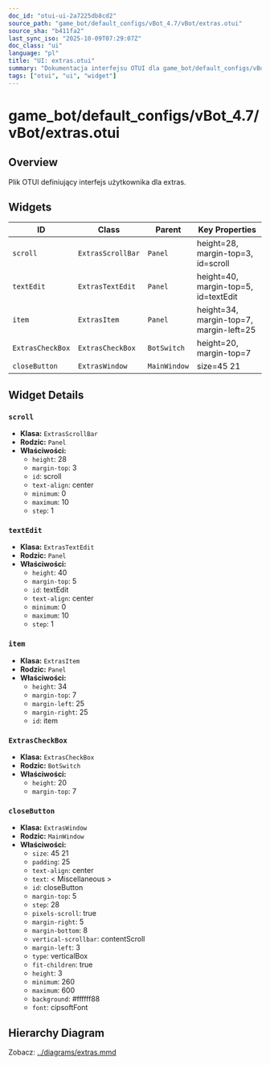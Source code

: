 ```yaml
---
doc_id: "otui-ui-2a7225db8cd2"
source_path: "game_bot/default_configs/vBot_4.7/vBot/extras.otui"
source_sha: "b411fa2"
last_sync_iso: "2025-10-09T07:29:07Z"
doc_class: "ui"
language: "pl"
title: "UI: extras.otui"
summary: "Dokumentacja interfejsu OTUI dla game_bot/default_configs/vBot_4.7/vBot/extras.otui"
tags: ["otui", "ui", "widget"]
---
```


# game_bot/default_configs/vBot_4.7/vBot/extras.otui

## Overview

Plik OTUI definiujący interfejs użytkownika dla extras.

## Widgets

| ID | Class | Parent | Key Properties |
|----|-------|--------|----------------|
| `scroll` | `ExtrasScrollBar` | `Panel` | height=28, margin-top=3, id=scroll |
| `textEdit` | `ExtrasTextEdit` | `Panel` | height=40, margin-top=5, id=textEdit |
| `item` | `ExtrasItem` | `Panel` | height=34, margin-top=7, margin-left=25 |
| `ExtrasCheckBox` | `ExtrasCheckBox` | `BotSwitch` | height=20, margin-top=7 |
| `closeButton` | `ExtrasWindow` | `MainWindow` | size=45 21 |

## Widget Details

### `scroll`

- **Klasa:** `ExtrasScrollBar`
- **Rodzic:** `Panel`
- **Właściwości:**
  - `height`: 28
  - `margin-top`: 3
  - `id`: scroll
  - `text-align`: center
  - `minimum`: 0
  - `maximum`: 10
  - `step`: 1

### `textEdit`

- **Klasa:** `ExtrasTextEdit`
- **Rodzic:** `Panel`
- **Właściwości:**
  - `height`: 40
  - `margin-top`: 5
  - `id`: textEdit
  - `text-align`: center
  - `minimum`: 0
  - `maximum`: 10
  - `step`: 1

### `item`

- **Klasa:** `ExtrasItem`
- **Rodzic:** `Panel`
- **Właściwości:**
  - `height`: 34
  - `margin-top`: 7
  - `margin-left`: 25
  - `margin-right`: 25
  - `id`: item

### `ExtrasCheckBox`

- **Klasa:** `ExtrasCheckBox`
- **Rodzic:** `BotSwitch`
- **Właściwości:**
  - `height`: 20
  - `margin-top`: 7

### `closeButton`

- **Klasa:** `ExtrasWindow`
- **Rodzic:** `MainWindow`
- **Właściwości:**
  - `size`: 45 21
  - `padding`: 25
  - `text-align`: center
  - `text`: < Miscellaneous >
  - `id`: closeButton
  - `margin-top`: 5
  - `step`: 28
  - `pixels-scroll`: true
  - `margin-right`: 5
  - `margin-bottom`: 8
  - `vertical-scrollbar`: contentScroll
  - `margin-left`: 3
  - `type`: verticalBox
  - `fit-children`: true
  - `height`: 3
  - `minimum`: 260
  - `maximum`: 600
  - `background`: #ffffff88
  - `font`: cipsoftFont

## Hierarchy Diagram

Zobacz: [../diagrams/extras.mmd](../diagrams/extras.mmd)

